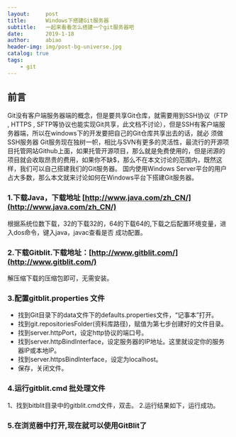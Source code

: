 ```yaml
---
layout:     post
title:      Windows下搭建Git服务器
subtitle:   一起来看看怎么搭建一个git服务器吧
date:       2019-1-18
author:     abiao
header-img: img/post-bg-universe.jpg
catalog: true
tags:
    - git
---
```



## 前言

Git没有客户端服务器端的概念，但是要共享Git仓库，就需要用到SSH协议（FTP , HTTPS , SFTP等协议也能实现Git共享，此文档不讨论），但是SSH有客户端服务器端，所以在windows下的开发要把自己的Git仓库共享出去的话，就必 须做SSH服务器
Git服务现在独树一帜，相比与SVN有更多的灵活性，最流行的开源项目托管网站Github上面，如果托管开源项目，那么就是免费使用的，但是闭源的项目就会收取昂贵的费用，如果你不缺$，那么不在本文讨论的范围内，既然这样，我们可以自己搭建我们的Git服务器。
国内使用Windows Server平台的用户占大多数，那么本文就来讨论如何在Windows平台下搭建Git服务器。


### 1.下载Java，下载地址 [http://www.java.com/zh_CN/](http://www.java.com/zh_CN/)
根据系统位数下载，32的下载32的，64的下载64的,下载之后配置环境变量，进入dos命令，键入java，javac查看是否
成功配置。
### 2.下载Gitblit.下载地址：[http://www.gitblit.com/](http://www.gitblit.com/)

解压缩下载的压缩包即可，无需安装。

### 3.配置gitblit.properties 文件

- 找到Git目录下的data文件下的defaults.properties文件，“记事本”打开。
- 找到git.repositoriesFolder(资料库路径)，赋值为第七步创建好的文件目录。
- 找到server.httpPort，设定http协议的端口号。
- 找到server.httpBindInterface，设定服务器的IP地址。这里就设定你的服务器IP或本地IP。
- 找到server.httpsBindInterface，设定为localhost。
- 保存，关闭文件。

### 4.运行gitblit.cmd 批处理文件
1、找到bitblit目录中的gitblit.cmd文件，双击。
2.运行结果如下，运行成功。

### 5.在浏览器中打开,现在就可以使用GitBlit了


